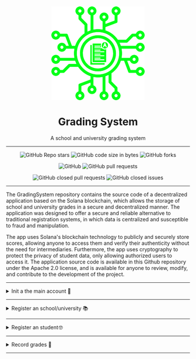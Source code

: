 <div align="center">

![GradingSystem](GradingSystem.png)

<h1>Grading System</h1>

A school and university grading system

---

![GitHub Repo stars](https://img.shields.io/github/stars/mateolafalce/GradingSystem?color=greent&style=for-the-badge)
![GitHub code size in bytes](https://img.shields.io/github/languages/code-size/mateolafalce/GradingSystem?color=greent&style=for-the-badge)
![GitHub forks](https://img.shields.io/github/forks/mateolafalce/GradingSystem?color=greent&style=for-the-badge)

![GitHub](https://img.shields.io/github/license/mateolafalce/GradingSystem?color=greent&style=for-the-badge)
![GitHub pull requests](https://img.shields.io/github/issues-pr/mateolafalce/RustyFltkIDE?color=greent&style=for-the-badge)

![GitHub closed pull requests](https://img.shields.io/github/issues-pr-closed-raw/mateolafalce/GradingSystem?color=greent&style=for-the-badge)
![GitHub closed issues](https://img.shields.io/github/issues-closed/mateolafalce/GradingSystem?color=greent&style=for-the-badge)

</div>

---

The GradingSystem repository contains the source code of a decentralized application based on the Solana blockchain, which allows the storage of school and university grades in a secure and decentralized manner. The application was designed to offer a secure and reliable alternative to traditional registration systems, in which data is centralized and susceptible to fraud and manipulation.

The app uses Solana's blockchain technology to publicly and securely store scores, allowing anyone to access them and verify their authenticity without the need for intermediaries. Furthermore, the app uses cryptography to protect the privacy of student data, only allowing authorized users to access it. The application source code is available in this Github repository under the Apache 2.0 license, and is available for anyone to review, modify, and contribute to the development of the project.

---

<details>
<summary>Init a the main account 🏢</summary>

<br>

```rust
pub fn school_main_account(
    ctx: Context<InitSchoolMainAccount>
) -> Result<()> {
    let school_main_account: &mut Account<SchoolMainAccount> = &mut ctx.accounts.school_main_account;
    let (_pda, bump) = Pubkey::find_program_address(&[b"Main Account"], ctx.program_id);
    school_main_account.bump_original = bump;
    school_main_account.total_schools = 0;
    school_main_account.total_students = 0;
    Ok(())
}

#[derive(Accounts)]
pub struct InitSchoolMainAccount<'info> {
    #[account(init, seeds = [b"Main Account"], bump, payer = user, space = SchoolMainAccount::SIZE + 8)]
    pub school_main_account: Account<'info, SchoolMainAccount>,
    #[account(mut)]
    pub user: Signer<'info>,
    pub system_program: Program<'info, System>,
}
```

The school_main_account function is an initialization function for an account of type SchoolMainAccount in Solana. This account is used in the Solana blockchain to store information related to schools and students.

The function takes a Context<InitSchoolMainAccount> as an argument and returns a Result<()>. The context contains the information needed to initialize the account, including the account itself (school_main_account), a signer (user), and the Solana system program (system_program).

In the function implementation, you get a mutable reference to the school_main_account account. Then, a program public address (pda) and bump value are generated using the Pubkey::find_program_address() function. The public address is a unique address generated by the program and the increment value is a randomly generated number used to prevent address collisions.

Next, the initial values ​​of the account fields school_main_account are set. The bump_original field is set to the bump generated value, which is used to generate the public address. The total_schools and total_students fields are set to zero.

Finally, an Ok(()) result is returned indicating that the account initialization was successful.

</details>

---

<details>
<summary>Register an school/university 📚 </summary>

<br>

```rust
pub fn school_register(
    ctx: Context<SchoolRegister>,
    name: String,
    student_number: u64
) -> Result<()> {
    require!(name.len() <= 50, ErrorCode::LenghtError);
    let school: &mut Account<SchoolAccount> = &mut ctx.accounts.school;
    let (_pda, bump) = Pubkey::find_program_address(&[ctx.accounts.main_account.total_schools.to_be_bytes().as_ref()], ctx.program_id);
    school.bump_original = bump;
    school.admin = ctx.accounts.user.key();
    school.student_number = student_number;
    school.total_students = 0;
    school.seed = ctx.accounts.main_account.total_schools;
    let main_account: &mut Account<SchoolMainAccount> = &mut ctx.accounts.main_account;
    main_account.total_schools += 1;
    Ok(())
}

#[derive(Accounts)]
pub struct SchoolRegister<'info> {
    #[account(mut, seeds = [b"Main Account"], bump = main_account.bump_original)]
    pub main_account: Account<'info, SchoolMainAccount>,
    #[account(init, seeds = [main_account.total_schools.to_be_bytes().as_ref()], bump, payer = user, space = SchoolAccount::SIZE + 8)]
    pub school: Account<'info, SchoolAccount>,
    #[account(mut)]
    pub user: Signer<'info>,
    pub system_program: Program<'info, System>,
}
```

The function takes as input the ctx context, which includes a series of accounts that must be used in the operation. You are also expected to provide the name of the school and the number of students it has.

The code first checks that the school name does not exceed 50 characters, and then uses the total number of schools registered to the main account main_account to generate a bump for the school account. The school account is then initialized with the provided values, such as the school name, number of students, seed, and bump.

After the school account is created, the function updates the main account main_account to reflect the fact that a new school has been registered. Finally, the function returns an Ok(()) result to indicate that the operation has completed successfully.

The SchoolRegister structure defines the requirements for the accounts that must be provided when calling the school_register function. The main_account is an account that keeps track of all schools registered on the blockchain. The school account is the school account that will be created during the execution of the function. The user account is the account of the user making the function call, and the system_program account is a system account required by the function.

</details>

---

<details>
<summary>Register an student 🤓</summary>

<br>

```rust
pub fn student_register(
    ctx: Context<StudentRegister>,
    name: String,
    lastname: String,
    trimester: u8,
) -> Result<()> {
    require!(trimester > 0, ErrorCode::TrimesterError);
    require!(name.len() <= 50, ErrorCode::LenghtError);
    require!(lastname.len() <= 50, ErrorCode::LenghtError);
    require!(ctx.accounts.user.key() == ctx.accounts.school.admin.key(), ErrorCode::AuthorityError);
    let student: &mut Account<StudentAccount> = &mut ctx.accounts.student;
    let (_pda, bump) = Pubkey::find_program_address(&[ctx.accounts.school.student_number.to_be_bytes().as_ref()], ctx.program_id);
    student.bump_original = bump;
    student.name = name;
    student.lastname = lastname;
    student.trimester = trimester;
    student.number = ctx.accounts.school.student_number;
    let school: &mut Account<SchoolAccount> = &mut ctx.accounts.school;
    school.student_number += 1;
    school.total_students += 1;
    let main_account: &mut Account<SchoolMainAccount> = &mut ctx.accounts.main_account;
    main_account.total_students += 1;
    Ok(())
}

#[derive(Accounts)]
pub struct StudentRegister<'info> {
    #[account(mut, seeds = [b"Main Account"], bump = main_account.bump_original)]
    pub main_account: Account<'info, SchoolMainAccount>,
    #[account(mut, seeds = [school.seed.to_be_bytes().as_ref()], bump = school.bump_original)]
    pub school: Account<'info, SchoolAccount>,
    #[account(init, seeds = [school.student_number.to_be_bytes().as_ref()], bump, payer = user, space = StudentAccount::SIZE + 8)]
    pub student: Account<'info, StudentAccount>,
    #[account(mut)]
    pub user: Signer<'info>,
    pub system_program: Program<'info, System>,
}
```

This function takes as arguments the context, which contains information relevant to the transaction, such as the student's account to register, as well as the student's first name, last name, and term.

The function first validates that the quarter is greater than zero, the first and last name do not exceed 50 characters, and that the password of the user who performs the transaction is the same as that of the school administrator. It then uses the student's account to store their information and generates a unique program address using the student number and program key. Then, update the number of students and the total number of students registered in the school accounts and the main school account. Finally, it returns a success result.

The StudentRegister structure is used to define the accounts that are used in the function. In particular, the feature requires access to the school's account, the account of the student being registered, the school's main account, and the account of the user making the transaction. Each account is defined using the #[account] macro and additional information is provided, such as seeds and bump, which are used to generate the unique program address.

</details>

---

<details>
<summary>Record grades 📝</summary>

<br>

```rust
pub fn school_notes(
    ctx: Context<SchoolNotes>,
    philosophy: u8,
    english: u8,
    biology: u8,
    physical: u8,
    chemistry: u8,
    mathematics: u8,
    work_and_citizenship: u8,
    deports: u8,
) -> Result<()> {
    require!(ctx.accounts.user.key() == ctx.accounts.school.admin.key(), ErrorCode::AuthorityError);
    let student: &mut Account<StudentAccount> = &mut ctx.accounts.student;
    let notes: &mut Account<NotesAccount> = &mut ctx.accounts.notes;
    notes.philosophy.push(philosophy);
    notes.english.push(english);
    notes.biology.push(biology);
    notes.physical.push(physical);
    notes.chemistry.push(chemistry);
    notes.mathematics.push(mathematics);
    notes.work_and_citizenship.push(work_and_citizenship);
    notes.deports.push(deports);
    student.trimester += 1;
    Ok(())
}

#[derive(Accounts)]
pub struct SchoolNotes<'info> {
    #[account(mut, seeds = [school.seed.to_be_bytes().as_ref()], bump = school.bump_original)]
    pub school: Account<'info, SchoolAccount>,
    #[account(mut, seeds = [student.number.to_be_bytes().as_ref()], bump = student.bump_original)]
    pub student: Account<'info, StudentAccount>,
    #[account(init, seeds = [student.number.to_be_bytes().as_ref(), student.trimester.to_be_bytes().as_ref()], bump, payer = user, space = NotesAccount::SIZE + 8)]
    pub notes: Account<'info, NotesAccount>,
    #[account(mut)]
    pub user: Signer<'info>,
    pub system_program: Program<'info, System>,
}
```

The function takes as arguments notes in different subjects, such as philosophy, English, biology, physics, chemistry, mathematics, work and citizenship, and sports. The function adds these notes to a student's note record in Solana's account. The function requires the user password to be the same as the school administrator password in order to run. The function then adds the grades in the different subjects to a student's grade count on the Solana blockchain and increases the student's quarter number by one.

The function is designed to be used with the SchoolNotes structure that contains a school account, a student account, a notes account, and other variables necessary for its execution.

The SchoolNotes structure is decorated with Rust's Accounts attribute, which specifies that the fields within the structure represent Solana accounts that are used in the function. The SchoolNotes structure has four fields, school, student, notes, user, and system_program. The school field represents the school account, and is labeled mutable and has the seeds required to generate its address on the Solana blockchain. The student field represents the student's account, and is also labeled mutable and has the required seeds to generate their address on the Solana blockchain.

The notes field represents the student's notes account, which is initialized with the seeds required to generate their address on the Solana blockchain, payer, account size, and is tagged as mutable. The user field represents the digital signature of the user calling the function and is also labeled mutable.

Finally, the system_program field represents the system program used to execute the function on the Solana blockchain.

</details>

---
